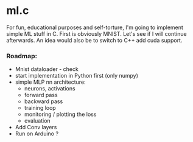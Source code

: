 # ml.c
For fun, educational purposes and self-torture, I'm going to implement simple ML stuff in C. 
First is obviously MNIST. Let's see if I will continue afterwards.
An idea would also be to switch to C++ add cuda support.

### Roadmap:
- Mnist dataloader - check
- start implementation in Python first (only numpy)
- simple MLP nn architecture:
    - neurons, activations
    - forward pass
    - backward pass
    - training loop
    - monitoring / plotting the loss
    - evaluation
- Add Conv layers
- Run on Arduino ?

